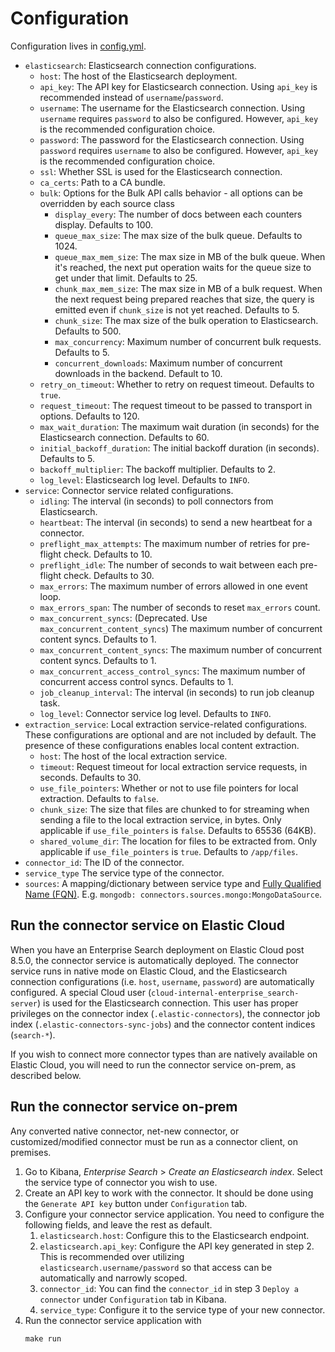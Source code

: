 # Configuration

Configuration lives in [config.yml](../config.yml).

- `elasticsearch`: Elasticsearch connection configurations.
  - `host`: The host of the Elasticsearch deployment.
  - `api_key`: The API key for Elasticsearch connection. Using `api_key` is recommended instead of `username`/`password`.
  - `username`: The username for the Elasticsearch connection. Using `username` requires `password` to also be configured. However, `api_key` is the recommended configuration choice.
  - `password`: The password for the Elasticsearch connection. Using `password` requires `username` to also be configured. However, `api_key` is the recommended configuration choice.
  - `ssl`: Whether SSL is used for the Elasticsearch connection.
  - `ca_certs`: Path to a CA bundle.
  - `bulk`: Options for the Bulk API calls behavior - all options can be
    overridden by each source class
    - `display_every`: The number of docs between each counters display. Defaults to 100.
    - `queue_max_size`: The max size of the bulk queue. Defaults to 1024.
    - `queue_max_mem_size`: The max size in MB of the bulk queue. When it's reached, the next put
       operation waits for the queue size to get under that limit. Defaults to 25.
    - `chunk_max_mem_size`: The max size in MB of a bulk request. When the next request being
       prepared reaches that size, the query is emitted even if `chunk_size` is not yet reached. Defaults to 5.
    - `chunk_size`: The max size of the bulk operation to Elasticsearch. Defaults to 500.
    - `max_concurrency`: Maximum number of concurrent bulk requests. Defaults to 5.
    - `concurrent_downloads`: Maximum number of concurrent downloads in the backend. Default to 10.
  - `retry_on_timeout`: Whether to retry on request timeout. Defaults to `true`.
  - `request_timeout`: The request timeout to be passed to transport in options. Defaults to 120.
  - `max_wait_duration`: The maximum wait duration (in seconds) for the Elasticsearch connection. Defaults to 60.
  - `initial_backoff_duration`: The initial backoff duration (in seconds). Defaults to 5.
  - `backoff_multiplier`: The backoff multiplier. Defaults to 2.
  - `log_level`: Elasticsearch log level. Defaults to `INFO`.
- `service`: Connector service related configurations.
  - `idling`: The interval (in seconds) to poll connectors from Elasticsearch.
  - `heartbeat`: The interval (in seconds) to send a new heartbeat for a connector.
  - `preflight_max_attempts`: The maximum number of retries for pre-flight check. Defaults to 10.
  - `preflight_idle`: The number of seconds to wait between each pre-flight check. Defaults to 30.
  - `max_errors`: The maximum number of errors allowed in one event loop.
  - `max_errors_span`: The number of seconds to reset `max_errors` count.
  - `max_concurrent_syncs`: (Deprecated. Use `max_concurrent_content_syncs`) The maximum number of concurrent content syncs. Defaults to 1. 
  - `max_concurrent_content_syncs`: The maximum number of concurrent content syncs. Defaults to 1.
  - `max_concurrent_access_control_syncs`: The maximum number of concurrent access control syncs. Defaults to 1.
  - `job_cleanup_interval`: The interval (in seconds) to run job cleanup task.
  - `log_level`: Connector service log level. Defaults to `INFO`.
- `extraction_service`: Local extraction service-related configurations. These configurations are optional and are not included by default. The presence of these configurations enables local content extraction.
  - `host`: The host of the local extraction service.
  - `timeout`: Request timeout for local extraction service requests, in seconds. Defaults to 30.
  - `use_file_pointers`: Whether or not to use file pointers for local extraction. Defaults to `false`.
  - `chunk_size`: The size that files are chunked to for streaming when sending a file to the local extraction service, in bytes. Only applicable if `use_file_pointers` is `false`. Defaults to 65536 (64KB).
  - `shared_volume_dir`: The location for files to be extracted from. Only applicable if `use_file_pointers` is `true`. Defaults to `/app/files`.
- `connector_id`: The ID of the connector.
- `service_type` The service type of the connector.
- `sources`: A mapping/dictionary between service type and [Fully Qualified Name
(FQN)](https://en.wikipedia.org/wiki/Fully_qualified_name). E.g. `mongodb: connectors.sources.mongo:MongoDataSource`.

## Run the connector service on Elastic Cloud

When you have an Enterprise Search deployment on Elastic Cloud post 8.5.0, the connector service is automatically deployed.
The connector service runs in native mode on Elastic Cloud, and the Elasticsearch connection configurations (i.e. `host`, `username`, `password`) are automatically configured.
A special Cloud user (`cloud-internal-enterprise_search-server`) is used for the Elasticsearch connection.
This user has proper privileges on the connector index (`.elastic-connectors`), the connector job index (`.elastic-connectors-sync-jobs`) and the connector content indices (`search-*`).

If you wish to connect more connector types than are natively available on Elastic Cloud, you will need to run the connector service on-prem, as described below.

## Run the connector service on-prem

Any converted native connector, net-new connector, or customized/modified connector must be run as a connector client, on premises.  

1. Go to Kibana, _Enterprise Search_ > _Create an Elasticsearch index_. Select the service type of connector you wish to use.
2. Create an API key to work with the connector. It should be done using the `Generate API key` button under `Configuration` tab.
3. Configure your connector service application. You need to configure the following fields, and leave the rest as default.
   1. `elasticsearch.host`: Configure this to the Elasticsearch endpoint.
   2. `elasticsearch.api_key`: Configure the API key generated in step 2. This is recommended over utilizing `elasticsearch.username/password` so that access can be automatically and narrowly scoped.
   3. `connector_id`: You can find the `connector_id` in step 3 `Deploy a connector` under `Configuration` tab in Kibana.
   4. `service_type`: Configure it to the service type of your new connector.
4. Run the connector service application with
    ```shell
    make run
    ```
